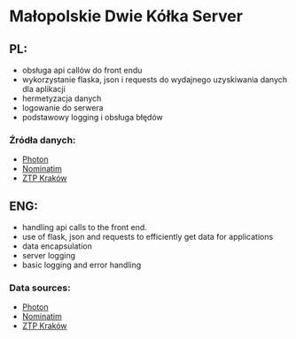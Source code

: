 # Małopolskie Dwie Kółka Server
## PL:
* obsługa api callów do front endu
* wykorzystanie flaska, json i requests do wydajnego uzyskiwania danych dla aplikacji
* hermetyzacja danych
* logowanie do serwera
* podstawowy logging i obsługa błędów
### Źródła danych:
* [Photon](https://photon.komoot.io/api)
* [Nominatim](https://nominatim.openstreetmap.org/search)
* [ZTP Kraków](https://ztp.krakow.pl/rower/pomiary-ruchu-rowerowego/dane-tabelaryczne)
## ENG:
* handling api calls to the front end.
* use of flask, json and requests to efficiently get data for applications
* data encapsulation
* server logging
* basic logging and error handling
### Data sources:
* [Photon](https://photon.komoot.io/api)
* [Nominatim](https://nominatim.openstreetmap.org/search)
* [ZTP Kraków](https://ztp.krakow.pl/rower/pomiary-ruchu-rowerowego/dane-tabelaryczne)
